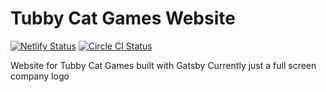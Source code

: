 # Tubby Cat Games Website

[![Netlify Status](https://api.netlify.com/api/v1/badges/b8f67f53-77db-4124-82ff-4d33b54440f2/deploy-status)](https://app.netlify.com/sites/tubbycatgames/deploys)
[![Circle CI Status](https://circleci.com/gh/tubbycatgames/Website.svg?style=svg)](https://circleci.com/gh/tubbycatgames/Website.svg)

Website for Tubby Cat Games built with Gatsby
Currently just a full screen company logo
